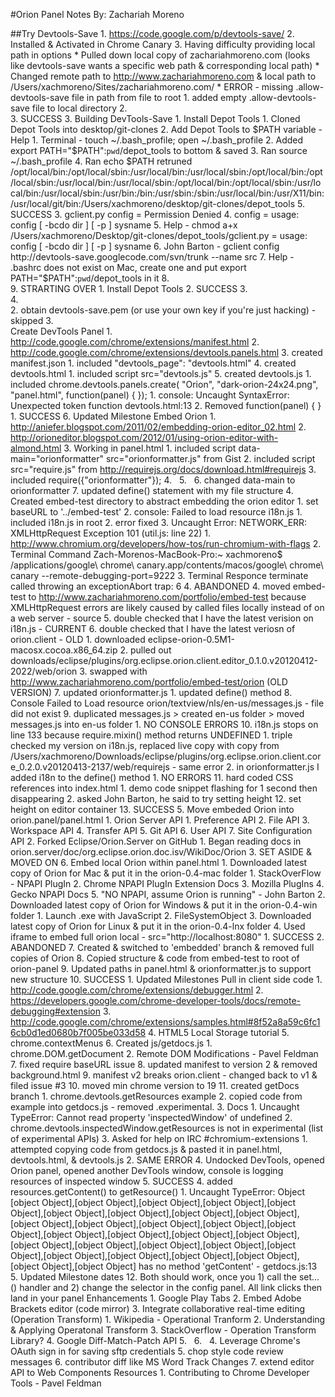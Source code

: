 #Orion Panel Notes
By: Zachariah Moreno

##Try Devtools-Save
	1.	https://code.google.com/p/devtools-save/
	2.	Installed & Activated in Chrome Canary
	3.	Having difficulty providing local path in options
			* Pulled down local copy of zachariahmoreno.com (looks like devtools-save wants a specific web path & corresponding local path)
			* Changed remote path to http://www.zachariahmoreno.com & local path to /Users/xachmoreno/Sites/zachariahmoreno.com/
			* ERROR - missing .allow-devtools-save file in path from file to root
	1.	added empty .allow-devtools-save file to local directory
	2.	
	3.	SUCCESS
	3.	Building DevTools-Save
	1.	Install Depot Tools
	1.	Cloned Depot Tools into desktop/git-clones
	2.	Add Depot Tools to $PATH variable - Help
	1.	Terminal - touch ~/.bash_profile; open ~/.bash_profile
	2.	Added export PATH="$PATH":`pwd`/depot_tools to bottom & saved
	3.	Ran source ~/.bash_profile
	4.	Ran echo $PATH retruned /opt/local/bin:/opt/local/sbin:/usr/local/bin:/usr/local/sbin:/opt/local/bin:/opt/local/sbin:/usr/local/bin:/usr/local/sbin:/opt/local/bin:/opt/local/sbin:/usr/local/bin:/usr/local/sbin:/usr/bin:/bin:/usr/sbin:/sbin:/usr/local/bin:/usr/X11/bin:/usr/local/git/bin:/Users/xachmoreno/desktop/git-clones/depot_tools
	5.	SUCCESS
	3.	gclient.py config = Permission Denied
	4.	config = usage: config [ -bcdo dir ] [ -p ] sysname
	5.	Help - chmod a+x /Users/xachmoreno/Desktop/git-clones/depot_tools/gclient.py  = usage: config [ -bcdo dir ] [ -p ] sysname
	6.	John Barton - gclient config http://devtools-save.googlecode.com/svn/trunk --name src 
	7.	Help - .bashrc does not exist on Mac, create one and put export PATH="$PATH":`pwd`/depot_tools in it
	8.	
	9.	STRARTING OVER
	1.	Install Depot Tools
	2.	SUCCESS
	3.	
	4.	
	2.	obtain devtools-save.pem (or use your own key if you're just hacking) - skipped
	3.	
Create DevTools Panel
	1.	http://code.google.com/chrome/extensions/manifest.html
	2.	http://code.google.com/chrome/extensions/devtools.panels.html
	3.	created manifest.json
	1.	included "devtools_page": "devtools.html"
	4.	created devtools.html
	1.	included script src="devtools.js"
	5.	created devtools.js
	1.	included chrome.devtools.panels.create( "Orion", "dark-orion-24x24.png", "panel.html", function(panel) {  });
	1.	console: Uncaught SyntaxError: Unexpected token function devtools.html:13
	2.	Removed function(panel) {  }
	1.	SUCCESS
	6.	Updated Milestone
Embed Orion
	1.	http://aniefer.blogspot.com/2011/02/embedding-orion-editor_02.html
	2.	http://orioneditor.blogspot.com/2012/01/using-orion-editor-with-almond.html
	3.	Working in panel.html
	1.	included script data-main="orionformatter" src="orionformatter.js" from Gist
	2.	included script src="require.js" from http://requirejs.org/docs/download.html#requirejs
	3.	included require({"orionformatter"});
	4.	 
	5.	 
	6.	changed data-main to orionformatter
	7.	updated define() statement with my file structure
	4.	Created embed-test directory to abstract embedding the orion editor
	1.	set baseURL to '../embed-test'
	2.	console: Failed to load resource i18n.js
	1.	included i18n.js in root
	2.	error fixed
	3.	Uncaught Error: NETWORK_ERR: XMLHttpRequest Exception 101 (util.js: line 22)
	1.	http://www.chromium.org/developers/how-tos/run-chromium-with-flags
	2.	Terminal Command Zach-Morenos-MacBook-Pro:~ xachmoreno$ /applications/google\ chrome\ canary.app/contents/macos/google\ chrome\ canary --remote-debugging-port=9222
	3.	Terminal Responce terminate called throwing an exceptionAbort trap: 6
	4.	ABANDONED
	4.	moved embed-test to http://www.zachariahmoreno.com/portfolio/embed-test because XMLHttpRequest errors are likely caused by called files locally instead of on a web server - source
	5.	double checked that I have the latest verision on i18n.js - CURRENT
	6.	double checked that I have the latest veriosn of orion.client - OLD
	1.	downloaded eclipse-orion-0.5M1-macosx.cocoa.x86_64.zip
	2.	pulled out downloads/eclipse/plugins/org.eclipse.orion.client.editor_0.1.0.v20120412-2022/web/orion
	3.	swapped with http://www.zachariahmoreno.com/portfolio/embed-test/orion (OLD VERSION)
	7.	updated orionformatter.js
	1.	updated define() method
	8.	Console Failed to Load resource orion/textview/nls/en-us/messages.js - file did not exist
	9.	duplicated messages.js > created en-us folder > moved messages.js into en-us folder
	1.	NO CONSOLE ERRORS
	10.	i18n.js stops on line 133 because require.mixin() method returns UNDEFINED
	1.	triple checked my version on i18n.js, replaced live copy with copy from /Users/xachmoreno/Downloads/eclipse/plugins/org.eclipse.orion.client.core_0.2.0.v20120413-2137/web/requirejs - same error
	2.	in orionformatter.js I added i18n to the define() method
	1.	NO ERRORS
	11.	hard coded CSS references into index.html
	1.	demo code snippet flashing for 1 second then disappearing
	2.	asked John Barton, he said to try setting height
	12.	set height on editor container
	13.	SUCCESS
	5.	Move embeded Orion into orion.panel/panel.html
	1.	Orion Server API
	1.	Preference API
	2.	File API
	3.	Workspace API
	4.	Transfer API
	5.	Git API
	6.	User API
	7.	Site Configuration API
	2.	Forked Eclipse/Orion.Server on GitHub
	1.	Began reading docs in orion.server/doc/org.eclipse.orion.doc.isv/WikiDoc/Orion
	3.	SET ASIDE & MOVED ON
	6.	Embed local Orion within panel.html
	1.	Downloaded latest copy of Orion for Mac & put it in the orion-0.4-mac folder
	1.	StackOverFlow - NPAPI PlugIn
	2.	Chrome NPAPI PlugIn Extension Docs
	3.	Mozilla PlugIns
	4.	Gecko NPAPI Docs
	5.	"NO NPAPI, assume Orion is running" - John Barton
	2.	Downloaded latest copy of Orion for Windows & put it in the orion-0.4-win folder
	1.	Launch .exe with JavaScript
	2.	FileSystemObject
	3.	Downloaded latest copy of Orion for Linux & put it in the orion-0.4-lnx folder
	4.	Used iframe to embed full orion local - src="http://localhost:8080"
	1.	SUCCESS
	2.	ABANDONED
	7.	Created & switched to 'embedded' branch & removed full copies of Orion
	8.	Copied structure & code from embed-test to root of orion-panel
	9.	Updated paths in panel.html & orionformatter.js to support new structure
	10.	SUCCESS
	1.	Updated Milestones
Pull in client side code
	1.	http://code.google.com/chrome/extensions/debugger.html
	2.	https://developers.google.com/chrome-developer-tools/docs/remote-debugging#extension
	3.	http://code.google.com/chrome/extensions/samples.html#8f52a8a59c6fc16cb0d1ed0680b7f005be033d58
	4.	HTML5 Local Storage tutorial
	5.	chrome.contextMenus
	6.	Created js/getdocs.js
	1.	chrome.DOM.getDocument
	2.	Remote DOM Modifications - Pavel Feldman
	7.	fixed require baseURL issue
	8.	updated manifest to version 2 & removed background.html
	9.	manifest v2 breaks orion.client - changed back to v1 & filed issue #3
	10.	moved min chrome version to 19
	11.	created getDocs branch
	1.	chrome.devtools.getResources example
	2.	copied code from example into getdocs.js - removed .experimental.
	3.	Docs
	1.	Uncaught TypeError: Cannot read property 'inspectedWindow' of undefined
	2.	chrome.devtools.inspectedWindow.getResources is not in experimental (list of experimental APIs)
	3.	Asked for help on IRC #chromium-extensions
	1.	attempted copying code from getdocs.js & pasted it in panel.html, devtools.html, & devtools.js
	2.	SAME ERROR
	4.	Undocked DevTools, opened Orion panel, opened another DevTools window, console is logging resources of inspected window
	5.	SUCCESS
	4.	added resources.getContent() to getResource()
	1.	Uncaught TypeError: Object [object Object],[object Object],[object Object],[object Object],[object Object],[object Object],[object Object],[object Object],[object Object],[object Object],[object Object],[object Object],[object Object],[object Object],[object Object],[object Object],[object Object],[object Object],[object Object],[object Object],[object Object],[object Object],[object Object],[object Object],[object Object],[object Object],[object Object],[object Object],[object Object] has no method 'getContent' - getdocs.js:13
	5.	Updated Milestone dates
	12.	Both should work, once you 1) call the set...() handler and 2) change the selector in the config panel. All link clicks then land in your panel
Enhancements
	1.	Google Play Tabs
	2.	Embed Adobe Brackets editor (code mirror)
	3.	Integrate collaborative real-time editing (Operation Transform)
	1.	Wikipedia - Operational Tranform
	2.	Understanding & Applying Operatonal Transform
	3.	StackOverflow - Operation Transform Library?
	4.	Google Diff-Match-Patch API
	5.	 
	6.	 
	4.	Leverage Chrome's OAuth sign in for saving sftp credentials
	5.	chop style code review messages
	6.	contributor diff like MS Word Track Changes
	7.	extend editor API to Web Components
Resources
	1.	Contributing to Chrome Developer Tools - Pavel Feldman
